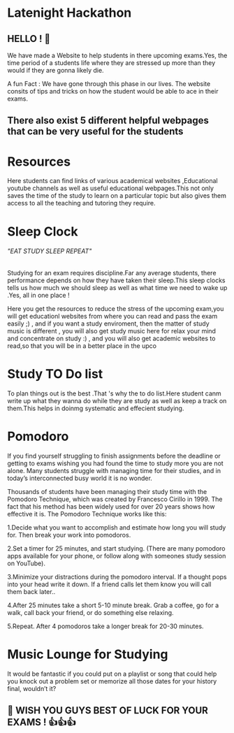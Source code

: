 # Latenight Hackathon
## HELLO ! 🐬
We have made a Website to help students in there upcoming exams.Yes, the time period of a students life where they are stressed up more than they would if they are gonna likely die.

A fun Fact : We have gone through this phase in our lives.
The website consits of tips and tricks on how the student would be able to ace in their exams.
## There also exist 5 different helpful webpages that can be very useful for the students
# Resources 
Here students can find links of various academical websites ,Educational youtube channels as well as useful educational webpages.This not only saves the time of the study to learn on a particular topic but also gives them access to all the teaching and tutoring they require.


# Sleep Clock
###### "EAT STUDY SLEEP REPEAT"
Studying for an exam requires discipline.Far any average students, there performance depends on how they have taken their sleep.This sleep clocks tells us how much we should sleep as well as what time we need to wake up .Yes, all in one place !

Here you get the resources to reduce the stress of the upcoming exam,you will get educationl websites from where you can read and pass the exam easily ;) ,
and if you want a study enviroment, then the matter of study music is different , you will also get study music here for relax your mind and concentrate on study :) ,
and you will also get academic websites to read,so that you will be in a better place in the upco
# Study TO Do list
To plan things out is the best .That 's why the to do list.Here student canm write up what they wanna do while they are study as well as keep a track on them.This helps in doinmg systematic and effecient studying.
# Pomodoro
If you find yourself struggling to finish assignments before the deadline or getting to exams wishing you had found the time to study more you are not alone. Many students struggle with managing time for their studies, and in today’s interconnected busy world it is no wonder.

Thousands of students have been managing their study time with the Pomodoro Technique, which was created by Francesco Cirillo in 1999. The fact that his method has been widely used for over 20 years shows how effective it is.
The Pomodoro Technique works like this:

1.Decide what you want to accomplish and estimate how long you will study for. Then break your work into pomodoros.

2.Set a timer for 25 minutes, and start studying. (There are many pomodoro apps available for your phone, or follow along with someones study session on YouTube).

3.Minimize your distractions during the pomodoro interval. If a thought pops into your head write it down. If a friend calls let them know you will call them back 
later.. 

4.After 25 minutes take a short 5-10 minute break. Grab a coffee, go for a walk, call back your friend, or do something else relaxing.

5.Repeat. After 4 pomodoros take a longer break for 20-30 minutes.

# Music Lounge for Studying

It would be fantastic if you could put on a playlist or song that could help you knock out a problem set or memorize all those dates for your history final, wouldn’t it?


## 🐬 WISH YOU GUYS BEST OF LUCK FOR YOUR EXAMS ! 👍👍👍

